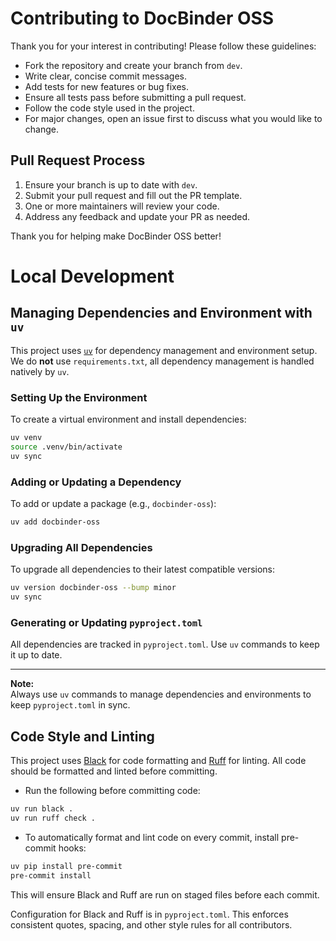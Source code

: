 # Contributing to DocBinder OSS

Thank you for your interest in contributing! Please follow these guidelines:

- Fork the repository and create your branch from `dev`.
- Write clear, concise commit messages.
- Add tests for new features or bug fixes.
- Ensure all tests pass before submitting a pull request.
- Follow the code style used in the project.
- For major changes, open an issue first to discuss what you would like to change.

## Pull Request Process
1. Ensure your branch is up to date with `dev`.
2. Submit your pull request and fill out the PR template.
3. One or more maintainers will review your code.
4. Address any feedback and update your PR as needed.

Thank you for helping make DocBinder OSS better!

# Local Development
## Managing Dependencies and Environment with `uv`

This project uses [`uv`](https://github.com/astral-sh/uv) for dependency management and environment setup. We do **not** use `requirements.txt`, all dependency management is handled natively by `uv`.

### Setting Up the Environment

To create a virtual environment and install dependencies:

```zsh
uv venv
source .venv/bin/activate
uv sync
```

### Adding or Updating a Dependency

To add or update a package (e.g., `docbinder-oss`):

```zsh
uv add docbinder-oss
```

### Upgrading All Dependencies

To upgrade all dependencies to their latest compatible versions:

```zsh
uv version docbinder-oss --bump minor
uv sync
```

### Generating or Updating `pyproject.toml`

All dependencies are tracked in `pyproject.toml`. Use `uv` commands to keep it up to date.

---

**Note:**  
Always use `uv` commands to manage dependencies and environments to keep `pyproject.toml` in sync.

## Code Style and Linting

This project uses [Black](https://black.readthedocs.io/en/stable/) for code formatting and [Ruff](https://docs.astral.sh/ruff/) for linting. All code should be formatted and linted before committing.

- Run the following before committing code:

```zsh
uv run black .
uv run ruff check .
```

- To automatically format and lint code on every commit, install pre-commit hooks:

```zsh
uv pip install pre-commit
pre-commit install
```

This will ensure Black and Ruff are run on staged files before each commit.

Configuration for Black and Ruff is in `pyproject.toml`. This enforces consistent quotes, spacing, and other style rules for all contributors.